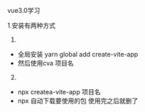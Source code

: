vue3.0学习

1.安装有两种方式

1.
* 全局安装 yarn global add create-vite-app
* 然后使用cva 项目名


2.
* npx createa-vite-app 项目名
* npx 自动下载要使用的包 使用完之后就删了

